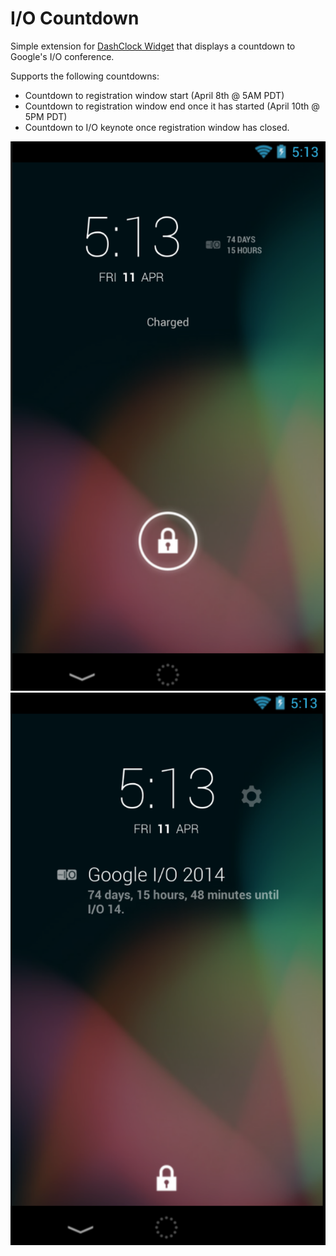 I/O Countdown
====================

Simple extension for [DashClock Widget](https://play.google.com/store/apps/details?id=net.nurik.roman.dashclock&hl=en) that displays a countdown to Google's I/O conference.

Supports the following countdowns:

* Countdown to registration window start (April 8th @ 5AM PDT)
* Countdown to registration window end once it has started (April 10th @ 5PM PDT)
* Countdown to I/O keynote once registration window has closed.


![ScreenShot](/screenshots/screenshot_collapsed.png)
![ScreenShot](/screenshots/screenshot_expanded.png)